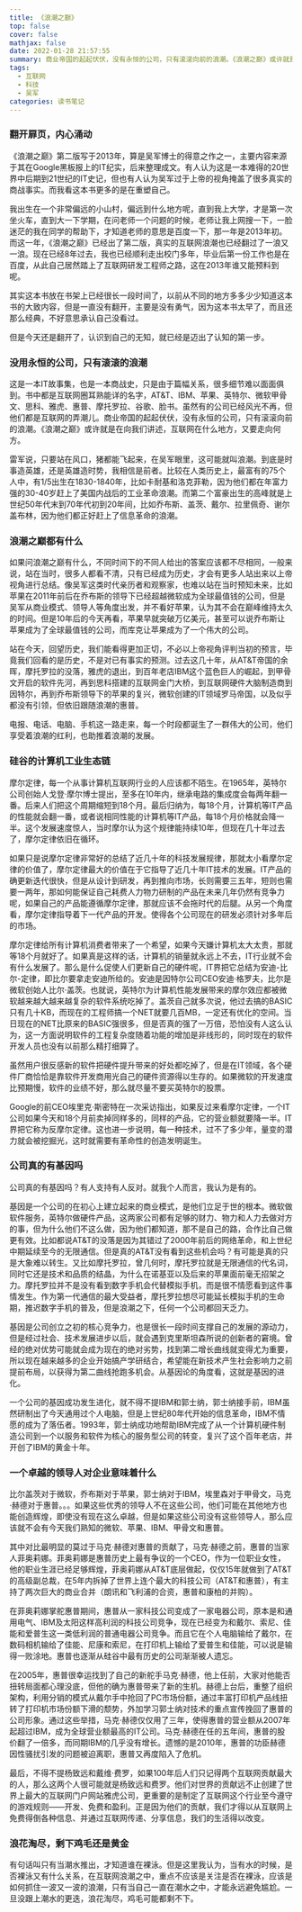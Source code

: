 ```yaml
---
title: 《浪潮之巅》
top: false
cover: false
mathjax: false
date: 2022-01-28 21:57:55
summary: 商业帝国的起起伏伏，没有永恒的公司，只有滚滚向前的浪潮。《浪潮之巅》或许就是在向我们讲述，互联网在什么地方，又要走向何方。
tags:
  - 互联网
  - 科技
  - 吴军
categories: 读书笔记
---
```


### 翻开扉页，内心涌动

《浪潮之巅》第二版写于2013年，算是吴军博士的得意之作之一，主要内容来源于其在Google黑板报上的IT纪实，后来整理成文。有人认为这是一本难得的20世界中后期到21世纪的IT史记，但也有人认为吴军过于上帝的视角掩盖了很多真实的商战事实。而我看这本书更多的是在重塑自己。

我出生在一个非常偏远的小山村，偏远到什么地方呢，直到我上大学，才是第一次坐火车，直到大一下学期，在问老师一个问题的时候，老师让我上网搜一下，一脸迷茫的我在同学的帮助下，才知道老师的意思是百度一下，那一年是2013年初。而这一年，《浪潮之巅》已经出了第二版，真实的互联网浪潮也已经翻过了一浪又一浪。现在已经8年过去，我也已经顺利走出校门多年，毕业后第一份工作也是在百度，从此自己居然踏上了互联网研发工程师之路，这在2013年谁又能预料到呢。

其实这本书放在书架上已经很长一段时间了，以前从不同的地方多多少少知道这本书的大致内容，但是一直没有翻开，主要是没有勇气，因为这本书太早了，而且还那么经典，不好意思承认自己没看过。

但是今天还是翻开了，认识到自己的无知，就已经是迈出了认知的第一步。

### 没用永恒的公司，只有滚滚的浪潮

这是一本IT故事集，也是一本商战史，只是由于篇幅关系，很多细节难以面面俱到。书中都是互联网圈耳熟能详的名字，AT&T、IBM、苹果、英特尔、微软甲骨文、思科、雅虎、惠普、摩托罗拉、谷歌、脸书。虽然有的公司已经风光不再，但他们都是互联网的弄潮儿。商业帝国的起起伏伏，没有永恒的公司，只有滚滚向前的浪潮。《浪潮之巅》或许就是在向我们讲述，互联网在什么地方，又要走向何方。

雷军说，只要站在风口，猪都能飞起来，在吴军眼里，这可能就叫浪潮。到底是时事造英雄，还是英雄造时势，我相信是前者。比较在人类历史上，最富有的75个人中，有1/5出生在1830-1840年，比如卡耐基和洛克菲勒，因为他们都在年富力强的30-40岁赶上了美国内战后的工业革命浪潮。而第二个富豪出生的高峰就是上世纪50年代末到70年代初到20年间，比如乔布斯、盖茨、戴尔、拉里佩奇、谢尔盖布林，因为他们都正好赶上了信息革命的浪潮。

### 浪潮之巅都有什么

如果问浪潮之巅有什么，不同时间下的不同人给出的答案应该都不尽相同，一般来说，站在当时，很多人都看不清，只有已经成为历史，才会有更多人站出来以上帝视角进行总结。像吴军这类时代亲历者和观察家，也难以站在当时预知未来，比如苹果在2011年前后在乔布斯的领导下已经超越微软成为全球最值钱的公司，但是吴军从商业模式、领导人等角度出发，并不看好苹果，认为其不会在巅峰维持太久的时间。但是10年后的今天再看，苹果早就突破万亿美元，甚至可以说乔布斯让苹果成为了全球最值钱的公司，而库克让苹果成为了一个伟大的公司。

站在今天，回望历史，我们能看得更加正切，不必以上帝视角评判当初的预言，毕竟我们回看的是历史，不是对已有事实的预测。过去这几十年，从AT&T帝国的余晖，摩托罗拉的没落，雅虎的退出，到百年老店IBM这个蓝色巨人的崛起，到甲骨文开启的软件先河，再到思科搭建的互联网金门大桥，到互联网硬件大脑制造商到因特尔，再到乔布斯领导下的苹果的复兴，微软创建的IT领域罗马帝国，以及似乎都没有引领，但依旧跟随浪潮的惠普。

电报、电话、电脑、手机这一路走来，每一个时段都诞生了一群伟大的公司，他们享受着浪潮的红利，也助推着浪潮的发展。

### 硅谷的计算机工业生态链

摩尔定律，每一个从事计算机互联网行业的人应该都不陌生。在1965年，英特尔公司创始人戈登·摩尔博士提出，至多在10年内，继承电路的集成度会每两年翻一番。后来人们把这个周期缩短到18个月。最后归纳为，每18个月，计算机等IT产品的性能就会翻一番，或者说相同性能的计算机等IT产品，每18个月价格就会降一半。这个发展速度惊人，当时摩尔认为这个规律能持续10年，但现在几十年过去了，摩尔定律依旧在循环。

如果只是说摩尔定律非常好的总结了近几十年的科技发展规律，那就太小看摩尔定律的价值了，摩尔定律最大的价值在于它指导了近几十年IT技术的发展。IT产品的确更新迭代很快，但是从设计到研发，再到推向市场，长则需要三五年，短则也需要一两年，那如何能保证自己耗费人力物力研制的产品在未来几年仍然有竞争力呢，如果自己的产品能遵循摩尔定律，那就应该不会拖时代的后腿。从另一个角度看，摩尔定律指导着下一代产品的开发。使得各个公司现在的研发必须针对多年后的市场。

摩尔定律给所有计算机消费者带来了一个希望，如果今天嫌计算机太大太贵，那就等18个月就好了。如果真是这样的话，计算机的销量就永远上不去，IT行业就不会有什么发展了。那么是什么促使人们更新自己的硬件呢，IT界把它总结为安迪-比尔-定律，即比尔要拿走安迪所给的。安迪是因特尔公司CEO安迪·格罗夫，比尔是微软创始人比尔·盖茨。也就说，英特尔为计算机性能发展带来的摩尔效应都被微软越来越大越来越复杂的软件系统吃掉了。盖茨自己就多次说，他过去搞的BASIC只有几十KB，而现在的工程师搞一个NET就要几百MB，一定还有优化的空间。当日现在的NET比原来的BASIC强很多，但是否真的强了一万倍，恐怕没有人这么认为，这一方面说明软件的工程复杂度随着功能的增加是非线形的，同时现在的软件开发人员也没有以前那么精打细算了。

虽然用户很反感新的软件把硬件提升带来的好处都吃掉了，但是在IT领域，各个硬件厂商恰恰是靠软件开发商用光自己的硬件资源得以生存的。如果微软的开发速度比预期慢，软件的业绩不好，那么就尽量不要买英特尔的股票。

Google的前CEO埃里克·斯密特在一次采访指出，如果反过来看摩尔定律，一个IT公司如果今天和18个月前卖掉同样多的，同样的产品，它的营业额就要降一半。IT界把它称为反摩尔定律。这也进一步说明，每一种技术，过不了多少年，量变的潜力就会被挖掘光，这时就需要有革命性的创造发明诞生。

### 公司真的有基因吗

公司真的有基因吗？有人支持有人反对。就我个人而言，我认为是有的。

基因是一个公司的在初心上建立起来的商业模式，是他们立足于世的根本。微软做软件服务，英特尔做硬件产品，这两家公司都有足够的财力、物力和人力去做对方的事，但为什么他们不这么做，因为他们都知道，那不是自己的路，合作比自己做更有效。比如都说AT&T的没落是因为其错过了2000年前后的网络革命，和上世纪中期延续至今的无限通信。但是真的AT&T没有看到这些机会吗？有可能是真的只是大象难以转生。又比如摩托罗拉，曾几何时，摩托罗拉就是无限通信的代名词，同时它还是技术和品质的结晶，为什么在诺基亚以及后来的苹果面前毫无招架之力。摩托罗拉并不是没有看到数字手机会代替模拟手机，而是很不情愿看到这件事情发生。作为第一代通信的最大受益者，摩托罗拉想尽可能延长模拟手机的生命期，推迟数字手机的普及，但是浪潮之下，任何一个公司都回天乏力。

基因是公司创立之初的核心竞争力，也是很长一段时间支撑自己的发展的源动力，但是经过社会、技术发展进步以后，就会遇到克里斯坦森所说的创新者的窘境。曾经的绝对优势可能就会成为现在的绝对劣势，找到第二增长曲线就变得尤为重要，所以现在越来越多的企业开始搞产学研结合，希望能在新技术产生社会影响力之前提前布局，以获得为第二曲线抢跑多机会。从基因论的角度看，这就是基因的进化。

一个公司的基因成功发生进化，就不得不提IBM和郭士纳，郭士纳接手前，IBM虽然研制出了今天通用过个人电脑，但是上世纪80年代开始的信息革命，IBM不情愿的成为了落伍者。1993年，郭士纳成功地帮助IBM完成了从一个计算机硬件制造公司到一个以服务和软件为核心的服务型公司的转变，复兴了这个百年老店，并开创了IBM的黄金十年。

### 一个卓越的领导人对企业意味着什么

比尔盖茨对于微软，乔布斯对于苹果，郭士纳对于IBM，埃里森对于甲骨文，马克·赫德对于惠普。。。如果这些优秀的领导人不在这些公司，他们可能在其他地方也能创造辉煌，即使没有现在这么卓越，但是如果这些公司没有这些领导人，那么应该就不会有今天我们熟知的微软、苹果、IBM、甲骨文和惠普。

其中对比最明显的莫过于马克·赫德对惠普的贡献了，马克·赫德之前，惠普的当家人菲奥莉娜。菲奥莉娜是惠普历史上最有争议的一个CEO，作为一位职业女性，他的职业生涯已经足够辉煌，菲奥莉娜从AT&T底层做起，仅仅15年就做到了AT&T的高级副总裁，在5年内拆掉了世界上连个最大的科技公司（AT&T和惠普），有主持了两次巨大的商业合并（朗讯和飞利浦的合资，惠普和康柏的并购）。

在菲奥莉娜掌舵惠普期间，惠普从一家科技公司变成了一家电器公司，原本是和通用电气、IBM及太阳这样高利润的科技公司竞争，现在已经变为和戴尔、索尼、佳能和爱普生这一类低利润的普通电器公司竞争。而且它在个人电脑输给了戴尔，在数码相机输给了佳能、尼康和索尼，在打印机上输给了爱普生和佳能，可以说是输得一败涂地。惠普也逐渐从硅谷中最有历史的公司渐渐被人遗忘。

在2005年，惠普很幸运找到了自己的新舵手马克·赫德，他上任前，大家对他能否扭转局面都心理没底，但他的确为惠普带来了新的生机。赫德上台后，重整了组织架构，利用分销的模式从戴尔手中抢回了PC市场份额，通过丰富打印机产品线扭转了打印机市场份额下滑的颓势，外加学习郭士纳对技术的重点宣传挽回了惠普的公司形象。通过这些举措，马克·赫德仅仅用了三年，使得惠普的营业额从2007年起超过IBM，成为全球营业额最高的IT公司。马克·赫德在任的五年间，惠普的股价翻了一倍多，而同期IBM的几乎没有增长。遗憾的是2010年，惠普的功臣赫德因性骚扰引发的问题被迫离职，惠普又再度陷入了危机。

最后，不得不提杨致远和戴维·费罗，如果100年后人们只记得两个互联网贡献最大的人，那么这两个人很可能就是杨致远和费罗。他们对世界的贡献远不止创建了世界上最大的互联网门户网站雅虎公司，更重要的是制定了互联网这个行业至今遵守的游戏规则——开发、免费和盈利。正是因为他们的贡献，我们才得以从互联网上免费得倒各种信息、并通过互联网传递、分享信息，我们的生活得以改变。

### 浪花淘尽，剩下鸡毛还是黄金

有句话叫只有当潮水推出，才知道谁在裸泳。但是这里我认为，当有水的时候，是否裸泳又有什么关系，在互联网浪潮之中，重点不应该是关注是否在裸泳，应该是如何抓住一波又一波的浪潮，只有当自己一直在潮水之中，才能永远避免尴尬。一旦没跟上潮水的更迭，浪花淘尽，鸡毛可能都剩不下。
